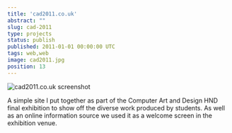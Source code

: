 ```yaml
---
title: 'cad2011.co.uk'
abstract: ""
slug: cad-2011
type: projects
status: publish
published: 2011-01-01 00:00:00 UTC
tags: web,web
image: cad2011.jpg
position: 13
---
```


![cad2011.co.uk
screenshot](https://farm9.staticflickr.com/8179/8039896013_c80756aa4d_b.jpg)

A simple site I put together as part of the Computer Art and Design HND
final exhibition to show off the diverse work produced by students. As
well as an online information source we used it as a welcome screen in
the exhibition venue.


